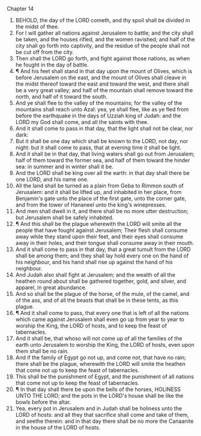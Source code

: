 

Chapter 14

1. BEHOLD, the day of the LORD cometh, and thy spoil shall be divided in the midst of thee.
2. For I will gather all nations against Jerusalem to battle; and the city shall be taken, and the houses rifled, and the women ravished; and half of the city shall go forth into captivity, and the residue of the people shall not be cut off from the city.
3. Then shall the LORD go forth, and fight against those nations, as when he fought in the day of battle.
4. ¶ And his feet shall stand in that day upon the mount of Olives, which is before Jerusalem on the east, and the mount of Olives shall cleave in the midst thereof toward the east and toward the west, and there shall be a very great valley; and half of the mountain shall remove toward the north, and half of it toward the south.
5. And ye shall flee to the valley of the mountains; for the valley of the mountains shall reach unto Azal: yea, ye shall flee, like as ye fled from before the earthquake in the days of Uzziah king of Judah: and the LORD my God shall come, and all the saints with thee.
6. And it shall come to pass in that day, that the light shall not be clear, nor dark:
7. But it shall be one day which shall be known to the LORD, not day, nor night: but it shall come to pass, that at evening time it shall be light.
8. And it shall be in that day, that living waters shall go out from Jerusalem; half of them toward the former sea, and half of them toward the hinder sea: in summer and in winter shall it be.
9. And the LORD shall be king over all the earth: in that day shall there be one LORD, and his name one.
10. All the land shall be turned as a plain from Geba to Rimmon south of Jerusalem: and it shall be lifted up, and inhabited in her place, from Benjamin's gate unto the place of the first gate, unto the corner gate, and from the tower of Hananeel unto the king's winepresses.
11. And men shall dwell in it, and there shall be no more utter destruction; but Jerusalem shall be safely inhabited.
12. ¶ And this shall be the plague wherewith the LORD will smite all the people that have fought against Jerusalem; Their flesh shall consume away while they stand upon their feet, and their eyes shall consume away in their holes, and their tongue shall consume away in their mouth.
13. And it shall come to pass in that day, that a great tumult from the LORD shall be among them; and they shall lay hold every one on the hand of his neighbour, and his hand shall rise up against the hand of his neighbour.
14. And Judah also shall fight at Jerusalem; and the wealth of all the heathen round about shall be gathered together, gold, and silver, and apparel, in great abundance.
15. And so shall be the plague of the horse, of the mule, of the camel, and of the ass, and of all the beasts that shall be in these tents, as this plague.
16. ¶ And it shall come to pass, that every one that is left of all the nations which came against Jerusalem shall even go up from year to year to worship the King, the LORD of hosts, and to keep the feast of tabernacles.
17. And it shall be, that whoso will not come up of all the families of the earth unto Jerusalem to worship the King, the LORD of hosts, even upon them shall be no rain.
18. And if the family of Egypt go not up, and come not, that have no rain; there shall be the plague, wherewith the LORD will smite the heathen that come not up to keep the feast of tabernacles.
19. This shall be the punishment of Egypt, and the punishment of all nations that come not up to keep the feast of tabernacles.
20. ¶ In that day shall there be upon the bells of the horses, HOLINESS UNTO THE LORD; and the pots in the LORD's house shall be like the bowls before the altar.
21. Yea, every pot in Jerusalem and in Judah shall be holiness unto the LORD of hosts: and all they that sacrifice shall come and take of them, and seethe therein: and in that day there shall be no more the Canaanite in the house of the LORD of hosts.
